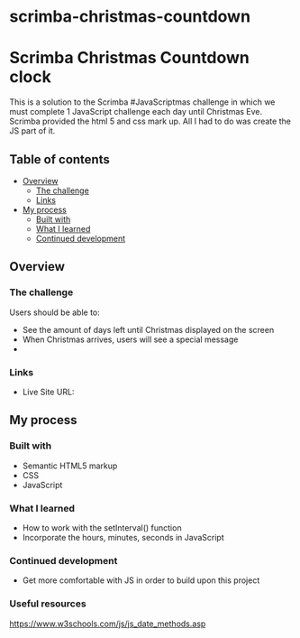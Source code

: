 # scrimba-christmas-countdown

# Scrimba Christmas Countdown clock

This is a solution to the Scrimba #JavaScriptmas challenge in which we must complete 1 JavaScript challenge each day until Christmas Eve. Scrimba provided the html 5 and css mark up. All I had to do was create the JS part of it. 

## Table of contents

- [Overview](#overview)
  - [The challenge](#the-challenge)
  - [Links](#links)
- [My process](#my-process)
  - [Built with](#built-with)
  - [What I learned](#what-i-learned)
  - [Continued development](#continued-development)


## Overview

### The challenge

Users should be able to:

- See the amount of days left until Christmas displayed on the screen
- When Christmas arrives, users will see a special message
- 
### Links

- Live Site URL: 

## My process

### Built with

- Semantic HTML5 markup
- CSS 
- JavaScript

### What I learned

- How to work with the setInterval() function
- Incorporate the hours, minutes, seconds in JavaScript

### Continued development

- Get more comfortable with JS in order to build upon this project

### Useful resources
https://www.w3schools.com/js/js_date_methods.asp
